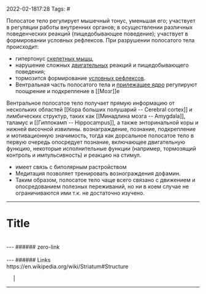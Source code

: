 2022-02-1817:28
Tags: #

Полосатое тело регулирует мышечный тонус, уменьшая его; участвует в регуляции работы внутренних органов; в осуществлении различных поведенческих реакций (пищедобывающее поведение); участвует в формировании условных рефлексов. При разрушении полосатого тела происходит:

-   гипертонус [скелетных мышц](https://ru.wikipedia.org/wiki/%D0%A1%D0%BA%D0%B5%D0%BB%D0%B5%D1%82%D0%BD%D0%B0%D1%8F_%D0%BC%D1%8B%D1%88%D0%B5%D1%87%D0%BD%D0%B0%D1%8F_%D1%82%D0%BA%D0%B0%D0%BD%D1%8C "Скелетная мышечная ткань"),
-   нарушение сложных [двигательных](https://ru.wikipedia.org/wiki/%D0%94%D0%B2%D0%B8%D0%B3%D0%B0%D1%82%D0%B5%D0%BB%D1%8C%D0%BD%D0%B0%D1%8F_%D0%B4%D0%B5%D1%8F%D1%82%D0%B5%D0%BB%D1%8C%D0%BD%D0%BE%D1%81%D1%82%D1%8C "Двигательная деятельность") реакций и пищедобывающего поведения;
-   тормозится формирование [условных рефлексов](https://ru.wikipedia.org/wiki/%D0%A3%D1%81%D0%BB%D0%BE%D0%B2%D0%BD%D1%8B%D0%B9_%D1%80%D0%B5%D1%84%D0%BB%D0%B5%D0%BA%D1%81 "Условный рефлекс").
- Вентральная часть полосатого тела и [прилежащее ядро](https://ru.wikipedia.org/wiki/%D0%9F%D1%80%D0%B8%D0%BB%D0%B5%D0%B6%D0%B0%D1%89%D0%B5%D0%B5_%D1%8F%D0%B4%D1%80%D0%BE "Прилежащее ядро") регулируют поощрение и подкрепление в [[Мозг]]е

Вентральное полосатое тело получает прямую информацию от нескольких областей [[Кора больших полушарий -- Cerebral cortex]] и лимбических структур, таких как [[Минадлина мозга -- Amygdala]], таламус и [[Гиппокамп -- Hippocampus]], а также энторинальной коры и нижней височной извилины.
вознаграждение, познание, подкрепление и мотивационную значимость, тогда как дорсальное полосатое тело в первую очередь опосредует познание, включающее двигательную функцию, некоторые исполнительные функции (например, тормозящий контроль и импульсивность) и реакцию на стимул.
- имеет связь с биполярным растройством
- Медитация позволяет тренировать вознограждения дофамин. 
- Таким образом, полосатое тело чаще всего связано с движением и опосредованием полезных переживаний, но ни в коем случае не ограничиваются ими т.к. не достаточно изучено.


---
# Title

</br>
---
###### zero-link </br>

</br>
---
###### Links </br>
https://en.wikipedia.org/wiki/Striatum#Structure

 &emsp; | &emsp; 


---